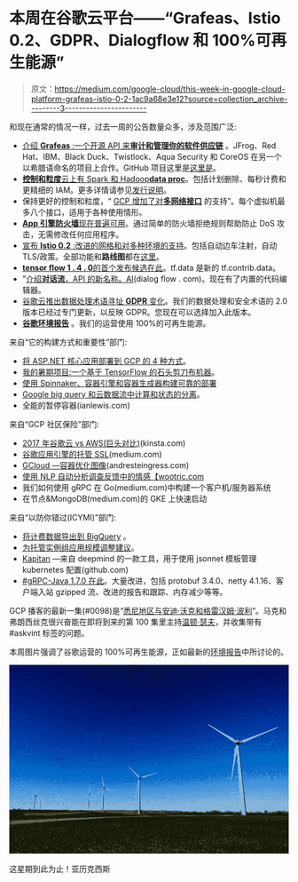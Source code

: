 # 本周在谷歌云平台——“Grafeas、Istio 0.2、GDPR、Dialogflow 和 100%可再生能源”

> 原文：<https://medium.com/google-cloud/this-week-in-google-cloud-platform-grafeas-istio-0-2-1ac9a68e3e12?source=collection_archive---------3----------------------->

和现在通常的情况一样，过去一周的公告数量众多，涉及范围广泛:

*   [介绍 **Grafeas** :一个开源 API 来**审计和管理你的软件供应链**](http://goo.gl/ERZFNL) 。JFrog、Red Hat、IBM、Black Duck、Twistlock、Aqua Security 和 CoreOS 在另一个以希腊语命名的项目上合作。GitHub 项目这里是[这里是](http://goo.gl/yeQmAF)。
*   [**控制和粒度**云上有 Spark 和 Hadoop**data proc**](http://goo.gl/1tqBW1)。包括计划删除、每秒计费和更精细的 IAM。更多详情请参见[发行说明](http://goo.gl/tGKQPp)。
*   保持更好的控制和粒度，“ [GCP 增加了对**多网络接口**](http://goo.gl/u1NEH9) 的支持”。每个虚拟机最多八个接口，适用于各种使用情形。
*   [**App 引擎防火墙**现在普遍可用](http://goo.gl/PJW7TW)。通过简单的防火墙拒绝规则帮助防止 DoS 攻击，无需修改任何应用程序。
*   [宣布 **Istio 0.2** :改进的网格和对多种环境的支持](http://goo.gl/CVykRy)。包括自动边车注射，自动 TLS/政策。全部功能和**路线图**都在[这里](http://goo.gl/faaB2k)。
*   [**tensor flow 1 . 4 . 0**的首个发布候选在此](http://goo.gl/ESW6KZ)。tf.data 是新的 tf.contrib.data。
*   "[介绍**对话流**，API 的新名称。AI](http://goo.gl/M9BzHd)(dialog flow . com)。现在有了内置的代码编辑器。
*   [谷歌云推出数据处理术语寻址 **GDPR** 变化](http://goo.gl/wgRBt5)。我们的数据处理和安全术语的 2.0 版本已经过专门更新，以反映 GDPR。您现在可以选择加入此版本。
*   [**谷歌环境报告**](http://goo.gl/mu3ksH) 。我们的运营使用 100%的可再生能源。

来自“它的构建方式和重要性”部门:

*   [将 ASP.NET 核心应用部署到 GCP 的 4 种方式](http://goo.gl/SN8ous)。
*   [我的暑期项目:一个基于 TensorFlow 的石头剪刀布机器](http://goo.gl/cgjmme)。
*   [使用 Spinnaker、容器引擎和容器生成器构建可靠的部署](http://goo.gl/h8ic3d)
*   [Google big query 和云数据流中计算和状态的分离](http://goo.gl/gARUCb)。
*   全能的暂停容器(ianlewis.com)

来自“GCP 社区保险”部门:

*   [2017 年谷歌云 vs AWS(巨头对比)](http://goo.gl/hHbySk)(kinsta.com)
*   [谷歌应用引擎的托管 SSL](http://goo.gl/yGE4Xw)(medium.com)
*   [GCloud —容器优化图像](http://goo.gl/YNEZhX)(andresteingress.com)
*   [使用 NLP 自动分析调查反馈中的情感【wootric.com ](http://goo.gl/LoLqtf)
*   我们如何使用 gRPC 在 Go(medium.com)中构建一个客户机/服务器系统
*   在节点&MongoDB(medium.com)的 GKE 上快速启动

来自“以防你错过(ICYMI)”部门:

*   [将计费数据导出到 BigQuery](http://goo.gl/YnSTng) 。
*   [为托管实例组应用规模调整建议](http://goo.gl/1rq5mq)。
*   [Kapitan](http://goo.gl/bZLCKY) —来自 deepmind 的一款工具，用于使用 jsonnet 模板管理 kubernetes 配置(github.com)
*   [#gRPC-Java 1.7.0 在此](http://goo.gl/D9hWQU)。大量改进，包括 protobuf 3.4.0、netty 4.1.16、客户端入站 gzipped 流、改进的报告和跟踪、内存减少等等。

GCP 播客的最新一集(#0098)是“[悉尼地区与安迪·沃克和格雷汉姆·波利](http://goo.gl/64n5Hf)”。马克和弗朗西丝克很兴奋能在即将到来的第 100 集里主持[温顿·瑟夫](http://goo.gl/gGojUe)，并收集带有#askvint 标签的问题。

本周图片强调了谷歌运营的 100%可再生能源，正如最新的[环境报告](http://goo.gl/mu3ksH)中所讨论的。

![](img/51e40ca62bd27cde48dcacd5d9889f88.png)

这星期到此为止！亚历克西斯